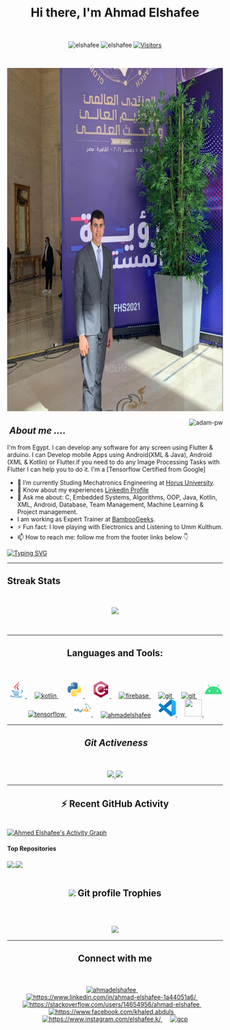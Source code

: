 <h1 align="center"> Hi there, I'm Ahmad Elshafee </h1>
<br>
<p align="center"> <img src="https://komarev.com/ghpvc/?username=elshafee&label=Profile%20views&color=0e75b6&style=flat" alt="elshafee" />
		   <img src="https://img.shields.io/github/followers/elshafee?label=Followers" alt="elshafee" />
	<a href="https://github.com/elshafee"> <img src="https://visitor-badge.laobi.icu/badge?page_id=elshafee" alt="Visitors"></a></h2>
</p>
<a align="center"></a>
<br/>
<p align="center">
  <img width="800" height="800" src="https://github.com/elshafee/elshafee/blob/main/266129683_993106638219885_684774072486598006_n.jpg">
</p>
<p><img align="right" src="https://github.com/Adam-pw/Adam-pw/blob/main/animation_500_kxa883sd.gif" alt="adam-pw" /></p>

## &nbsp;***About me ....***

I'm from Egypt. I can develop any software for any screen using Flutter & arduino. I can Develop mobile Apps using Android(XML & Java), Android (XML & Kotlin) or Flutter.if you need to do any Image Processing Tasks with Flutter I can help you to do it. I'm a [Tensorflow Certified from Google]
<br>

- 🌱 I’m currently Studing Mechatronics Engineering at [Horus University](https://new.horus.edu.eg/).
- 📄 Know about my experiences [LinkedIn Profile ](https://www.linkedin.com/in/ahmad-elshafee-1a44051a6/)
- 💬 Ask me about: C, Embedded Systems, Algorithms, OOP, Java, Kotlin, XML, Android, Database, Team Management, Machine Learning & Project management.
- I am working as Expert Trainer at [BambooGeeks](https://www.bamboogeeks.com/).
- ⚡ Fun fact: I love playing with Electronics and Listening to Umm Kulthum.
- 📫 How to reach me:  follow me from the footer links below 👇

[![Typing SVG](https://readme-typing-svg.herokuapp.com?duration=3000&lines=Currently+Coding+For+Fun;But+also+for+a+better+future)](https://git.io/typing-svg)
<hr>


## Streak Stats

<br>

<p align="center"><img src="https://github-readme-streak-stats.herokuapp.com/?user=elshafee&theme=chartreuse-dark" /></p>

<br>

<hr>

## <p align="center">Languages and Tools:

<br/>

<p align="center"> 
  <a href="https://www.java.com" target="_blank" rel="noreferrer"> <img src="https://raw.githubusercontent.com/devicons/devicon/master/icons/java/java-original.svg" alt="java" width="40" height="40"/> </a> &emsp;
  <a href="https://kotlinlang.org" target="_blank" rel="noreferrer"> <img src="https://www.vectorlogo.zone/logos/kotlinlang/kotlinlang-icon.svg" alt="kotlin" width="40" height="40"/> </a> &emsp;
  <a href="https://www.python.org" target="_blank" rel="noreferrer"> <img src="https://raw.githubusercontent.com/devicons/devicon/master/icons/python/python-original.svg" alt="python" width="40" height="40"/> </a> &emsp;
  <a href="https://www.w3schools.com/cpp/" target="_blank" rel="noreferrer"> <img src="https://raw.githubusercontent.com/devicons/devicon/master/icons/cplusplus/cplusplus-original.svg" alt="cplusplus" width="40" height="40"/> </a> &emsp;
  <a href="https://firebase.google.com/" target="_blank" rel="noreferrer"> <img src="https://www.vectorlogo.zone/logos/firebase/firebase-icon.svg" alt="firebase" width="40" height="40"/> </a> &emsp;
  <a href="https://git-scm.com/" target="_blank" rel="noreferrer"> <img src="https://www.vectorlogo.zone/logos/git-scm/git-scm-icon.svg" alt="git" width="40" height="40"/> </a> &emsp;
  <a href="https://github.com/" target="_blank" rel="noreferrer"> <img src="https://cdn.jsdelivr.net/npm/simple-icons@v3/icons/github.svg" alt="git" width="40" height="40"/> </a> &emsp;
  <a href="https://developer.android.com" target="_blank" rel="noreferrer"> <img src="https://raw.githubusercontent.com/github/explore/80688e429a7d4ef2fca1e82350fe8e3517d3494d/topics/android/android.png" alt="android" width="40" height="40"/> </a> &emsp; 
	  <a href="https://www.tensorflow.org" target="_blank" rel="noreferrer"> <img src="https://www.vectorlogo.zone/logos/tensorflow/tensorflow-icon.svg" alt="tensorflow" width="40" height="40"/> </a>&emsp;  
  <a href="https://www.mysql.com/" target="_blank" rel="noreferrer"> <img src="https://raw.githubusercontent.com/devicons/devicon/master/icons/mysql/mysql-original-wordmark.svg" alt="mysql" width="40" height="40"/> </a>&emsp;  
<a href="https://kaggle.com/ahmadelshafee" target="blank"><img align="center" src="https://raw.githubusercontent.com/rahuldkjain/github-profile-readme-generator/master/src/images/icons/Social/kaggle.svg" alt="ahmadelshafee" height="30" width="40" /></a>&emsp;  
  <a href="https://code.visualstudio.com" target="_blank" rel="noreferrer"> <img width="40" height="40" src="https://raw.githubusercontent.com/github/explore/80688e429a7d4ef2fca1e82350fe8e3517d3494d/topics/visual-studio-code/visual-studio-code.png"/> </a> &emsp;
  <a href="https://www.jetbrains.com/idea/" target="_blank" rel="noreferrer"> <img  width="40" height="40" src="https://img.icons8.com/color/240/000000/intellij-idea.png"/> </a> &emsp;
 

</p>

<hr>

## <p align="center">&nbsp;<i><b>Git Activeness</b></i></p>

<br/>
 
<p align="center">
<a href="https://github.com/elshafee">
  <img height="180em" src="https://github-readme-stats-eight-theta.vercel.app/api?username=elshafee&show_icons=true&theme=chartreuse-dark&include_all_commits=true&count_private=true"/>
  <img height="180em" src="https://github-readme-stats-eight-theta.vercel.app/api/top-langs/?username=elshafee&layout=compact&langs_count=8&theme=chartreuse-dark"/>
</a>
</p>

<hr>

 ## <p align="center"><b>⚡ Recent GitHub Activity</b></p>
 
 <br/>
   <a href="https://github.com/elshafee"><img alt="Ahmed Elshafee's Activity Graph" src="https://activity-graph.herokuapp.com/graph?username=elshafee&custom_title=Ahmad%20Elshafee's%20Contribution%20Graph&theme=react-dark" /></a>
  <br/>

#### Top Repositories


<a href="https://github.com/elshafee/java_cours">
  <img align="center" src="https://github-readme-stats.vercel.app/api/pin/?username=elshafee&repo=java_cours&theme=chartreuse-dark" />
</a>
<a href="https://github.com/elshafee/Certificates">
  <img align="center" src="https://github-readme-stats.vercel.app/api/pin/?username=elshafee&repo=Certificates&theme=chartreuse-dark" />
</a>

<br />
<br />



## <p align="center"><img src="https://media.giphy.com/media/QaMcXSekUWx7aogAUr/giphy.gif" width="100" />&nbsp;Git profile Trophies</p><br>
<p align="center"><img src="https://github-profile-trophy.vercel.app/?username=elshafee&theme=juicyfresh&no-bg=true" /></p>


	
<hr>


## <p align="center">Connect with me</p>

<br/>

<p align="center">
  <a href="https://twitter.com/ahmadelshafee" target="blank"><img src="https://raw.githubusercontent.com/rahuldkjain/github-profile-readme-generator/master/src/images/icons/Social/twitter.svg" alt="ahmadelshafee" height="40" width="40" /> </a> &emsp; 
  <a href="https://linkedin.com/in/https://www.linkedin.com/in/ahmad-elshafee-1a44051a6/" target="blank"><img src="https://raw.githubusercontent.com/rahuldkjain/github-profile-readme-generator/master/src/images/icons/Social/linked-in-alt.svg" alt="https://www.linkedin.com/in/ahmad-elshafee-1a44051a6/" height="40" width="40" /> </a> &emsp;  
  <a href="https://stackoverflow.com/users/14654956/ahmad-elshafee" target="blank"><img src="https://raw.githubusercontent.com/rahuldkjain/github-profile-readme-generator/master/src/images/icons/Social/stack-overflow.svg" alt="https://stackoverflow.com/users/14654956/ahmad-elshafee" height="40" width="40" /> </a> &emsp; 
  <a href="https://www.facebook.com/khaled.abduls" target="blank"><img src="https://raw.githubusercontent.com/rahuldkjain/github-profile-readme-generator/master/src/images/icons/Social/facebook.svg" alt="https://www.facebook.com/khaled.abduls" height="40" width="40" /> </a> &emsp; 
  <a href="https://www.instagram.com/elshafee.k/" target="blank"><img src="https://raw.githubusercontent.com/rahuldkjain/github-profile-readme-generator/master/src/images/icons/Social/instagram.svg" alt="https://www.instagram.com/elshafee.k/" height="40" width="40" /> </a> &emsp;
 <a href="https://www.qwiklabs.com/public_profiles/750530b3-ed8c-4a17-a882-d7d144249337" target="_blank" rel="noreferrer"> <img src="https://www.vectorlogo.zone/logos/google_cloud/google_cloud-icon.svg" alt="gcp" width="40" height="40"/> </a>
	
</p> 
